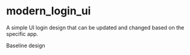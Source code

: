 # modern_login_ui

A simple UI login design that can be updated and changed based on the specific app.

Baseline design
